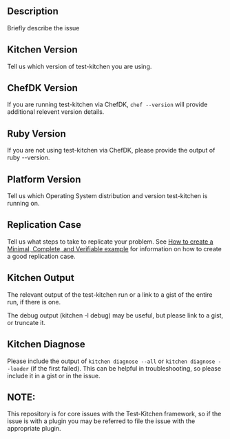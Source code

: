 ## Description

Briefly describe the issue

## Kitchen Version

Tell us which version of test-kitchen you are using.  

## ChefDK Version

If you are running test-kitchen via ChefDK, `chef --version` will provide additional relevent version details.

## Ruby Version

If you are not using test-kitchen via ChefDK, please provide the output of ruby --version.

## Platform Version

Tell us which Operating System distribution and version test-kitchen is running on.

## Replication Case

Tell us what steps to take to replicate your problem.  See [How to create a Minimal, Complete, and Verifiable example](https://stackoverflow.com/help/mcve)
for information on how to create a good replication case.

## Kitchen Output

The relevant output of the test-kitchen run or a link to a gist of the entire run, if there is one.

The debug output (kitchen -l debug) may be useful, but please link to a gist, or truncate it.

## Kitchen Diagnose

Please include the output of `kitchen diagnose --all` or `kitchen diagnose --loader` (if the first failed).  This can be helpful in troubleshooting, so please include it in a gist or in the issue.

## NOTE:

This repository is for core issues with the Test-Kitchen framework, so if the issue is with a plugin you may be referred to file the issue with the appropriate plugin.